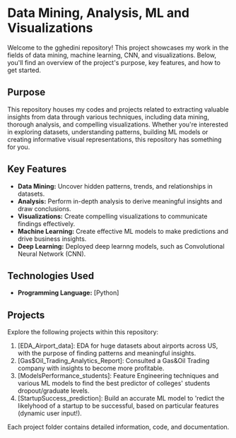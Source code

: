 # Data Mining, Analysis, ML and Visualizations

Welcome to the gghedini repository! This project showcases my work in the fields of data mining, machine learning, CNN, and visualizations. Below, you'll find an overview of the project's purpose, key features, and how to get started.

## Purpose

This repository houses my codes and projects related to extracting valuable insights from data through various techniques, including data mining, thorough analysis, and compelling visualizations. Whether you're interested in exploring datasets, understanding patterns, building ML models or creating informative visual representations, this repository has something for you.

## Key Features

- **Data Mining:** Uncover hidden patterns, trends, and relationships in datasets.
- **Analysis:** Perform in-depth analysis to derive meaningful insights and draw conclusions.
- **Visualizations:** Create compelling visualizations to communicate findings effectively.
- **Machine Learning:** Create effective ML models to make predictions and drive business insights.
- **Deep Learning:** Deployed deep learnng models, such as Convolutional Neural Network (CNN).

## Technologies Used

- **Programming Language:** [Python]

## Projects

Explore the following projects within this repository:

1. [EDA_Airport_data]: EDA for huge datasets about airports across US, with the purpose of finding patterns and meaningful insights.
2. [Gas$Oil_Trading_Analytics_Report]: Consulted a Gas&Oil Trading company with insights to become more profitable.
3. [ModelsPerformance_students]: Feature Engineering techniques and various ML models to find the best predictor of colleges' students dropout/graduate levels. 
4. [StartupSuccess_prediction]: Build an accurate ML model to 'redict the likelyhood of a startup to be successful, based on particular features (dynamic user input!).

Each project folder contains detailed information, code, and documentation.
